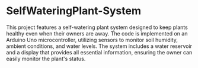 # SelfWateringPlant-System
This project features a self-watering plant system designed to keep plants healthy even when their owners are away. The code is implemented on an Arduino Uno microcontroller, utilizing sensors to monitor soil humidity, ambient conditions, and water levels. The system includes a water reservoir and a display that provides all essential information, ensuring the owner can easily monitor the plant's status.

